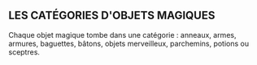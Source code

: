 ## LES CATÉGORIES D'OBJETS MAGIQUES

Chaque objet magique tombe dans une catégorie : anneaux,
armes, armures, baguettes, bâtons, objets merveilleux,
parchemins, potions ou sceptres.
